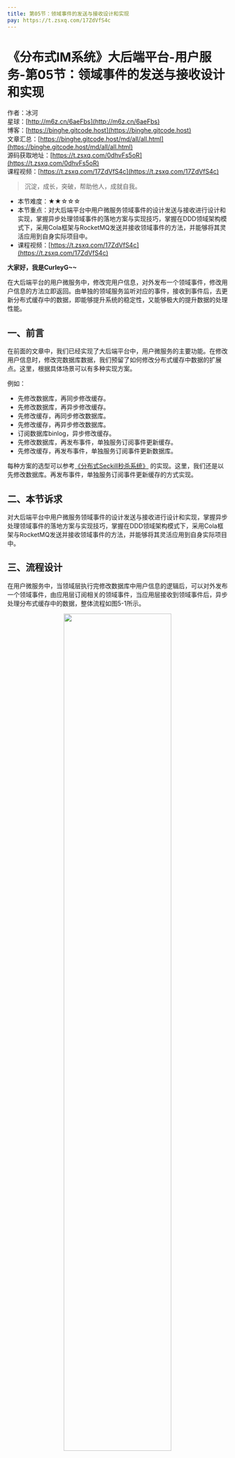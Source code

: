```yaml
---
title: 第05节：领域事件的发送与接收设计和实现
pay: https://t.zsxq.com/17ZdVfS4c
---
```


# 《分布式IM系统》大后端平台-用户服务-第05节：领域事件的发送与接收设计和实现

作者：冰河
<br/>星球：[http://m6z.cn/6aeFbs](http://m6z.cn/6aeFbs)
<br/>博客：[https://binghe.gitcode.host](https://binghe.gitcode.host)
<br/>文章汇总：[https://binghe.gitcode.host/md/all/all.html](https://binghe.gitcode.host/md/all/all.html)
<br/>源码获取地址：[https://t.zsxq.com/0dhvFs5oR](https://t.zsxq.com/0dhvFs5oR)
<br/>课程视频：[https://t.zsxq.com/17ZdVfS4c](https://t.zsxq.com/17ZdVfS4c)

> 沉淀，成长，突破，帮助他人，成就自我。

* 本节难度：★★☆☆☆
* 本节重点：对大后端平台中用户微服务领域事件的设计发送与接收进行设计和实现，掌握异步处理领域事件的落地方案与实现技巧，掌握在DDD领域架构模式下，采用Cola框架与RocketMQ发送并接收领域事件的方法，并能够将其灵活应用到自身实际项目中。
* 课程视频：[https://t.zsxq.com/17ZdVfS4c](https://t.zsxq.com/17ZdVfS4c)

**大家好，我是CurleyG~~**

在大后端平台的用户微服务中，修改完用户信息，对外发布一个领域事件，修改用户信息的方法立即返回。由单独的领域服务监听对应的事件，接收到事件后，去更新分布式缓存中的数据，即能够提升系统的稳定性，又能够极大的提升数据的处理性能。

## 一、前言

在前面的文章中，我们已经实现了大后端平台中，用户微服务的主要功能。在修改用户信息时，修改完数据库数据，我们预留了如何修改分布式缓存中数据的扩展点。这里，根据具体场景可以有多种实现方案。

例如：

* 先修改数据库，再同步修改缓存。
* 先修改数据库，再异步修改缓存。
* 先修改缓存，再同步修改数据库。
* 先修改缓存，再异步修改数据库。
* 订阅数据库binlog，异步修改缓存。
* 先修改数据库，再发布事件，单独服务订阅事件更新缓存。
* 先修改缓存，再发布事件，单独服务订阅事件更新数据库。

每种方案的选型可以参考[《分布式Seckill秒杀系统》](https://articles.zsxq.com/id_nv9b1dwaufpt.html) 的实现。这里，我们还是以先修改数据库。再发布事件，单独服务订阅事件更新缓存的方式实现。

## 二、本节诉求

对大后端平台中用户微服务领域事件的设计发送与接收进行设计和实现，掌握异步处理领域事件的落地方案与实现技巧，掌握在DDD领域架构模式下，采用Cola框架与RocketMQ发送并接收领域事件的方法，并能够将其灵活应用到自身实际项目中。

## 三、流程设计

在用户微服务中，当领域层执行完修改数据库中用户信息的逻辑后，可以对外发布一个领域事件，由应用层订阅相关的领域事件，当应用层接收到领域事件后，异步处理分布式缓存中的数据，整体流程如图5-1所示。

<div align="center">
    <img src="https://binghe.gitcode.host/images/project/im/2024-01-09-001.png?raw=true" width="70%">
    <br/>
</div>

可以看到，更新完用户数据库中的数据后，领域层会将事件封装成对应的事件模型发布出去，至于是发布到Cola，还是发布到RocketMQ，完全由配置决定，后续不需要修改代码即可实现。而应用层会监听并接收Cola或者RocketMQ中的事件，并更新分布式缓存中的用户数据。

同时，不管是将事件发布到Cola还是发布到RocketMQ，统一实现了对应的事件模型，而不必单独为每种事件的发布方式单独设计事件模型，体现了事件模型在设计上的通用性和高度可扩展性。

## 四、编码实现

具体实现步骤如下所示。

## 查看完整文章

加入[冰河技术](https://public.zsxq.com/groups/15552115418882.html)知识星球，解锁完整技术文章与完整代码
